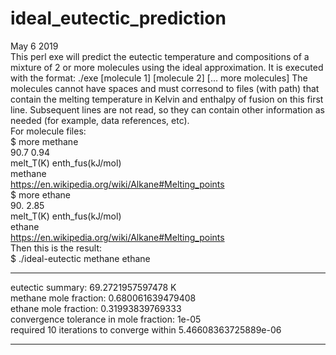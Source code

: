 # ideal_eutectic_prediction
May 6 2019  
This perl exe will predict the eutectic temperature and compositions of a mixture of 2 or more molecules using the ideal approximation. It is executed with the format:
./exe [molecule 1] [molecule 2] [... more molecules]
The molecules cannot have spaces and must corresond to files (with path) that contain the melting temperature in Kelvin and enthalpy of fusion on this first line. Subsequent lines are not read, so they can contain other information as needed (for example, data references, etc).  
For molecule files:  
$ more methane  
90.7 0.94  
melt_T(K) enth_fus(kJ/mol)  
methane  
https://en.wikipedia.org/wiki/Alkane#Melting_points  
$ more ethane  
90. 2.85  
melt_T(K) enth_fus(kJ/mol)  
ethane  
https://en.wikipedia.org/wiki/Alkane#Melting_points  
Then this is the result:  
$ ./ideal-eutectic methane ethane  
********  
eutectic summary: 69.2721957597478 K  
methane mole fraction: 0.680061639479408  
ethane mole fraction: 0.31993839769333  
convergence tolerance in mole fraction: 1e-05  
required 10 iterations to converge within 5.46608363725889e-06  
********  
